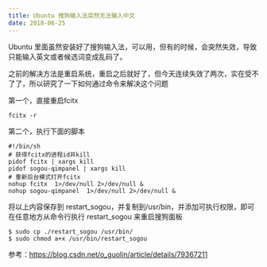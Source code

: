 ```yaml
---
title: Ubuntu 搜狗输入法突然无法输入中文
date: 2018-06-25
---
```


Ubuntu 里面虽然安装好了搜狗输入法，可以用，但有的时候，会突然失效，导致只能输入英文或者候选词变成乱码了。

之前的解决方法是重启系统，重启之后就好了，但今天连续失效了两次，实在受不了了，所以研究了一下如何通过命令来解决这个问题

第一个，直接重启fcitx
``` shell
fcitx -r
```
第二个，执行下面的脚本
``` shell
#!/bin/sh
# 获得fcitx的进程id并kill
pidof fcitx | xargs kill
pidof sogou-qimpanel | xargs kill
# 重新后台模式打开fcitx
nohup fcitx  1>/dev/null 2>/dev/null &
nohup sogou-qimpanel  1>/dev/null 2>/dev/null &
```
将以上内容保存到 restart_sogou，并复制到/usr/bin，并添加可执行权限，即可在任意地方从命令行执行 restart_sogou 来重启搜狗面板
``` shell
$ sudo cp ./restart_sogou /usr/bin/
$ sudo chmod a+x /usr/bin/restart_sogou
```

参考：https://blog.csdn.net/o_guolin/article/details/79367211